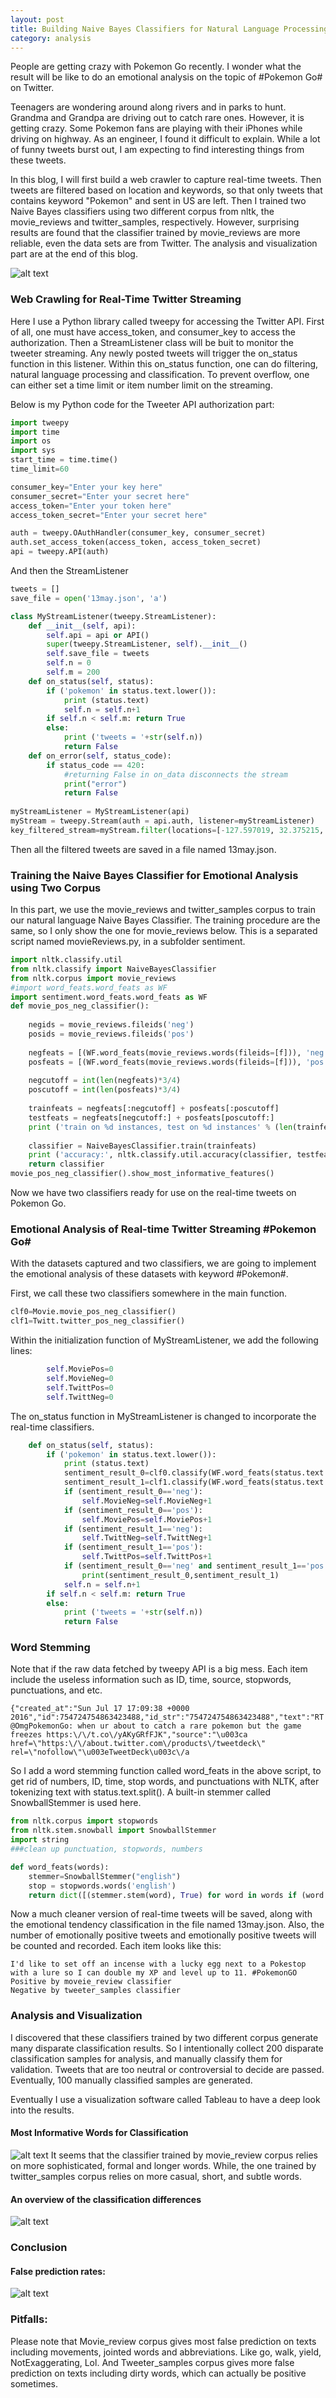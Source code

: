 ```yaml
---
layout: post
title: Building Naive Bayes Classifiers for Natural Language Processing & Emotional Analysis of Real-time Twitter Streaming
category: analysis
---
```


People are getting crazy with Pokemon Go recently. I wonder what the result will be like to do an emotional analysis on the topic of #Pokemon Go# on Twitter. 

Teenagers are wondering around along rivers and in parks to hunt. Grandma and Grandpa are driving out to catch rare ones. However, it is getting crazy. Some Pokemon fans are playing with their iPhones while driving on highway. As an engineer, I found it difficult to explain. While a lot of funny tweets burst out, I am expecting to find interesting things from these tweets.

In this blog, I will first build a web crawler to capture real-time tweets. Then tweets are filtered based on location and keywords, so that only tweets that contains keyword "Pokemon" and sent in US are left. Then I trained two Naive Bayes classifiers using two different corpus from nltk, the movie_reviews and twitter_samples, respectively. However, surprising results are found that the classifier trained by movie_reviews are more reliable, even the data sets are from Twitter. The analysis and visualization part are at the end of this blog.

![alt text](https://rawgit.com/jinzhenfan/jinzhenfan.github.io/master/images/Twitter/Picture1.png)

### Web Crawling for Real-Time Twitter Streaming

Here I use a Python library called tweepy for accessing the Twitter API. First of all, one must have access_token, and consumer_key to access the authorization. Then a StreamListener class will be buit to monitor the tweeter streaming. Any newly posted tweets will trigger the on_status function in this listener. Within this on_status function, one can do filtering, natural language processing and classification. 
To prevent overflow, one can either set a time limit or item number limit on the streaming. 

Below is my Python code for the Tweeter API authorization part:

```python
import tweepy
import time
import os
import sys
start_time = time.time()
time_limit=60

consumer_key="Enter your key here"
consumer_secret="Enter your secret here"
access_token="Enter your token here"
access_token_secret="Enter your secret here"

auth = tweepy.OAuthHandler(consumer_key, consumer_secret)
auth.set_access_token(access_token, access_token_secret)
api = tweepy.API(auth)
```

And then the StreamListener

```python
tweets = []
save_file = open('13may.json', 'a')

class MyStreamListener(tweepy.StreamListener):
    def __init__(self, api):
        self.api = api or API()
        super(tweepy.StreamListener, self).__init__()
        self.save_file = tweets
        self.n = 0
        self.m = 200 
    def on_status(self, status):
        if ('pokemon' in status.text.lower()):
            print (status.text)
            self.n = self.n+1
        if self.n < self.m: return True
        else:
            print ('tweets = '+str(self.n))
            return False
    def on_error(self, status_code):
        if status_code == 420:
            #returning False in on_data disconnects the stream
            print("error")
            return False
        
myStreamListener = MyStreamListener(api)
myStream = tweepy.Stream(auth = api.auth, listener=myStreamListener)
key_filtered_stream=myStream.filter(locations=[-127.597019, 32.375215, -0.953617,48.152158])
```
Then all the filtered tweets are saved in a file named 13may.json.

### Training the Naive Bayes Classifier for Emotional Analysis using Two Corpus

In this part, we use the movie_reviews and twitter_samples corpus to train our natural language Naive Bayes Classifier. The training procedure are the same, so I only show the one for movie_reviews below. This is a separated script named movieReviews.py, in a subfolder sentiment.
 
```python
import nltk.classify.util
from nltk.classify import NaiveBayesClassifier
from nltk.corpus import movie_reviews
#import word_feats.word_feats as WF
import sentiment.word_feats.word_feats as WF
def movie_pos_neg_classifier():
    
    negids = movie_reviews.fileids('neg')
    posids = movie_reviews.fileids('pos')
     
    negfeats = [(WF.word_feats(movie_reviews.words(fileids=[f])), 'neg') for f in negids]
    posfeats = [(WF.word_feats(movie_reviews.words(fileids=[f])), 'pos') for f in posids]
     
    negcutoff = int(len(negfeats)*3/4)
    poscutoff = int(len(posfeats)*3/4)
     
    trainfeats = negfeats[:negcutoff] + posfeats[:poscutoff]
    testfeats = negfeats[negcutoff:] + posfeats[poscutoff:]
    print ('train on %d instances, test on %d instances' % (len(trainfeats), len(testfeats)))
     
    classifier = NaiveBayesClassifier.train(trainfeats)
    print ('accuracy:', nltk.classify.util.accuracy(classifier, testfeats))    
    return classifier
movie_pos_neg_classifier().show_most_informative_features()
```
Now we have two classifiers ready for use on the real-time tweets on Pokemon Go.

### Emotional Analysis of Real-time Twitter Streaming #Pokemon Go# 

With the datasets captured and two classifiers, we are going to implement the emotional analysis of these datasets with keyword #Pokemon#.

First, we call these two classifiers somewhere in the main function. 

```python
clf0=Movie.movie_pos_neg_classifier()
clf1=Twitt.twitter_pos_neg_classifier()
```

Within the initialization function of MyStreamListener, we add the following lines:

```python
        self.MoviePos=0
        self.MovieNeg=0
        self.TwittPos=0
        self.TwittNeg=0
```

The on_status function in MyStreamListener is changed to incorporate the real-time classifiers. 
 
```python
    def on_status(self, status):
        if ('pokemon' in status.text.lower()):
            print (status.text)
            sentiment_result_0=clf0.classify(WF.word_feats(status.text.split()))
            sentiment_result_1=clf1.classify(WF.word_feats(status.text.split()))
            if (sentiment_result_0=='neg'):
                self.MovieNeg=self.MovieNeg+1
            if (sentiment_result_0=='pos'):
                self.MoviePos=self.MoviePos+1  
            if (sentiment_result_1=='neg'):
                self.TwittNeg=self.TwittNeg+1
            if (sentiment_result_1=='pos'):
                self.TwittPos=self.TwittPos+1
            if (sentiment_result_0=='neg' and sentiment_result_1=='pos'):
                print(sentiment_result_0,sentiment_result_1)       
            self.n = self.n+1
        if self.n < self.m: return True
        else:
            print ('tweets = '+str(self.n))
            return False 
```

### Word Stemming

Note that if the raw data fetched by tweepy API is a big mess. Each item include the useless information such as ID, time, source, stopwords, punctuations, and etc. 

```
{"created_at":"Sun Jul 17 17:09:38 +0000 2016","id":754724754863423488,"id_str":"754724754863423488","text":"RT @OmgPokemonGo: when ur about to catch a rare pokemon but the game freezes https:\/\/t.co\/yAKyGRfFJK","source":"\u003ca href=\"https:\/\/about.twitter.com\/products\/tweetdeck\" rel=\"nofollow\"\u003eTweetDeck\u003c\/a
```

So I add a word stemming function called word_feats in the above script, to get rid of numbers, ID, time, stop words, and punctuations with NLTK, after tokenizing text with status.text.split(). A built-in stemmer called SnowballStemmer is used here. 

```python
from nltk.corpus import stopwords
from nltk.stem.snowball import SnowballStemmer
import string
###clean up punctuation, stopwords, numbers

def word_feats(words):
    stemmer=SnowballStemmer("english")
    stop = stopwords.words('english')
    return dict([(stemmer.stem(word), True) for word in words if (word not in string.punctuation) and (word not in stop) and word.isdigit()==False])
```

Now a much cleaner version of real-time tweets will be saved, along with the emotional tendency classification in the file named 13may.json. Also, the number of emotionally positive tweets and emotionally positive tweets will be counted and recorded.
Each item looks like this:

```
I'd like to set off an incense with a lucky egg next to a Pokestop with a lure so I can double my XP and level up to 11. #PokemonGO
Positive by moveie_review classifier
Negative by tweeter_samples classifier
```

### Analysis and Visualization

I discovered that these classifiers trained by two different corpus generate many disparate classification results. So I intentionally collect 200 disparate classification samples for analysis, and manually classify them for validation. Tweets that are too neutral or controversial to decide are passed. Eventually, 100 manually classified samples are generated. 
 
Eventually I use a visualization software called Tableau to have a deep look into the results. 

#### Most Informative Words for Classification

![alt text](https://rawgit.com/jinzhenfan/jinzhenfan.github.io/master/images/Twitter/Picture1.png)
It seems that the classifier trained by movie_review corpus relies on more sophisticated, formal and longer words. While, the one trained by twitter_samples corpus relies on more casual, short, and subtle words. 

#### An overview of the classification differences

![alt text](https://rawgit.com/jinzhenfan/jinzhenfan.github.io/master/images/Twitter/Picture2.png)

### Conclusion 

#### False prediction rates:

![alt text](https://rawgit.com/jinzhenfan/jinzhenfan.github.io/master/images/Twitter/Picture3.png)

### Pitfalls:

Please note that Movie_review corpus gives most false prediction on texts including movements, jointed words and abbreviations. Like go, walk, yield, NotExaggerating, Lol. And Tweeter_samples corpus gives more false prediction on texts including dirty words, which can actually be positive sometimes.




